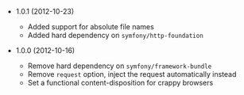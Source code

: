 * 1.0.1 (2012-10-23)

  * Added support for absolute file names
  * Added hard dependency on `symfony/http-foundation`

* 1.0.0 (2012-10-16)

  * Remove hard dependency on `symfony/framework-bundle`
  * Remove `request` option, inject the request automatically instead
  * Set a functional content-disposition for crappy browsers
